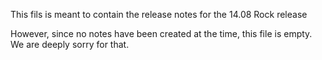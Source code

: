 This fils is meant to contain the release notes for the 14.08 Rock release

However, since no notes have been created at the time, this file is empty. We
are deeply sorry for that.
